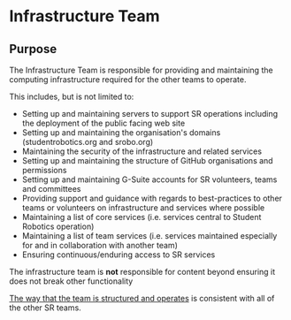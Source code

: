 # Infrastructure Team

## Purpose

The Infrastructure Team is responsible for providing and maintaining the computing infrastructure required for the other teams to operate.

This includes, but is not limited to:

* Setting up and maintaining servers to support SR operations including the deployment of the public facing web site
* Setting up and maintaining the organisation's domains (studentrobotics.org and srobo.org)
* Maintaining the security of the infrastructure and related services
* Setting up and maintaining the structure of GitHub organisations and permissions
* Setting up and maintaining G-Suite accounts for SR volunteers, teams and committees
* Providing support and guidance with regards to best-practices to other teams or volunteers on infrastructure and services where possible
* Maintaining a list of core services (i.e. services central to Student Robotics operation)
* Maintaining a list of team services (i.e. services maintained especially for and in collaboration with another team)
* Ensuring continuous/enduring access to SR services

The infrastructure team is **not** responsible for content beyond ensuring it does not break other functionality

[The way that the team is structured and operates](team-operations.md) is consistent with all of the other SR teams.

